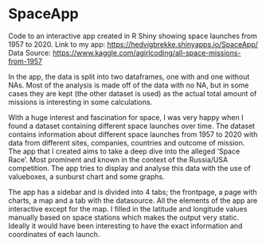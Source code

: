 # SpaceApp
Code to an interactive app created in R Shiny showing space launches from 1957 to 2020. 
Link to my app: https://hedvigbrekke.shinyapps.io/SpaceApp/  
Data Source: https://www.kaggle.com/agirlcoding/all-space-missions-from-1957 

In the app, the data is split into two dataframes, one with and one without NAs. Most of the analysis is made off of the data with no NA, but in some cases they are kept (the other dataset is used) as the actual total amount of missions is interesting in some calculations. 

With a huge interest and fascination for space, I was very happy when I found a dataset containing different space launches over time. The dataset contains information about different space launches from 1957 to 2020 with data from different sites, companies, countries and outcome of mission. The app that I created aims to take a deep dive into the alleged ‘Space Race’. Most prominent and known in the context of the Russia/USA competition. The app tries to display and analyse this data with the use of valueboxes, a sunburst chart and some graphs. 

The app has a sidebar and is divided into 4 tabs; the frontpage, a page with charts, a map and a tab with the datasource. All the elements of the app are interactive except for the map. I filled in the latitude and longitude values manually based on space stations which makes the output very static. Ideally it would have been interesting to have the exact information and coordinates of each launch.
